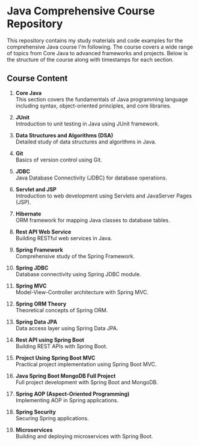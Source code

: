 # Java Comprehensive Course Repository

This repository contains my study materials and code examples for the comprehensive Java course I'm following. The course covers a wide range of topics from Core Java to advanced frameworks and projects. Below is the structure of the course along with timestamps for each section.

## Course Content

1. **Core Java**  
   This section covers the fundamentals of Java programming language including syntax, object-oriented principles, and core libraries.

2. **JUnit**  
   Introduction to unit testing in Java using JUnit framework.

3. **Data Structures and Algorithms (DSA)**  
   Detailed study of data structures and algorithms in Java.

4. **Git**  
   Basics of version control using Git.

5. **JDBC**  
   Java Database Connectivity (JDBC) for database operations.

6. **Servlet and JSP**  
   Introduction to web development using Servlets and JavaServer Pages (JSP).

7. **Hibernate**  
   ORM framework for mapping Java classes to database tables.

8. **Rest API Web Service**  
   Building RESTful web services in Java.

9. **Spring Framework**  
   Comprehensive study of the Spring Framework.

10. **Spring JDBC**  
    Database connectivity using Spring JDBC module.

11. **Spring MVC**   
    Model-View-Controller architecture with Spring MVC.

12. **Spring ORM Theory**   
    Theoretical concepts of Spring ORM.

13. **Spring Data JPA**  
    Data access layer using Spring Data JPA.

14. **Rest API using Spring Boot**   
    Building REST APIs with Spring Boot.

15. **Project Using Spring Boot MVC**   
    Practical project implementation using Spring Boot MVC.

16. **Java Spring Boot MongoDB Full Project**  
    Full project development with Spring Boot and MongoDB.

17. **Spring AOP (Aspect-Oriented Programming)**  
    Implementing AOP in Spring applications.

18. **Spring Security**  
    Securing Spring applications.

19. **Microservices**  
    Building and deploying microservices with Spring Boot.
